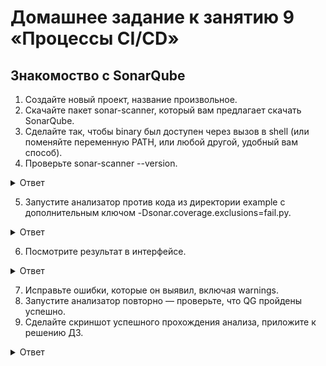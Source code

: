 # Домашнее задание к занятию 9 «Процессы CI/CD»   

## Знакомоство с SonarQube   

1. Создайте новый проект, название произвольное.   
2. Скачайте пакет sonar-scanner, который вам предлагает скачать SonarQube.   
3. Сделайте так, чтобы binary был доступен через вызов в shell (или поменяйте переменную PATH, или любой другой, удобный вам способ).   
4. Проверьте sonar-scanner --version.   

<details>
<summary>Ответ</summary>
<br>

```   
➜  bin git:(main) ✗ sonar-scanner --version           
INFO: Scanner configuration file: /Users/maksimtomaev/Downloads/repa/sonar-scanner-5.0.0.2966-macosx/conf/sonar-scanner.properties
INFO: Project root configuration file: NONE
INFO: SonarScanner 5.0.0.2966
INFO: Java 17.0.7 Eclipse Adoptium (64-bit)
INFO: Mac OS X 13.4.1 x86_64
```   
</details>  

5. Запустите анализатор против кода из директории example с дополнительным ключом -Dsonar.coverage.exclusions=fail.py.   

<details>
<summary>Ответ</summary>
<br>

```   
➜  example git:(ansible-dz8) ✗ sonar-scanner \                   
  -Dsonar.projectKey=netology \
  -Dsonar.sources=. \
  -Dsonar.host.url=http://51.250.10.132:9000 \
  -Dsonar.login=7af1a240a114278695a6c26f20eee74b491f063d \
-Dsonar.coverage.exclusions=fail.py
INFO: Scanner configuration file: /Users/maksimtomaev/Downloads/repa/sonar-scanner-5.0.0.2966-macosx/conf/sonar-scanner.properties
INFO: Project root configuration file: NONE
INFO: SonarScanner 5.0.0.2966
INFO: Java 17.0.7 Eclipse Adoptium (64-bit)
INFO: Mac OS X 13.4.1 x86_64
INFO: User cache: /Users/maksimtomaev/.sonar/cache
INFO: Analyzing on SonarQube server 9.1.0
INFO: Default locale: "ru_RU", source code encoding: "UTF-8" (analysis is platform dependent)
INFO: Load global settings
INFO: Load global settings (done) | time=211ms
INFO: Server id: 9CFC3560-AYm5hNCKM9IJLEz2jvVa
INFO: User cache: /Users/maksimtomaev/.sonar/cache
INFO: Load/download plugins
INFO: Load plugins index
INFO: Load plugins index (done) | time=88ms
INFO: Load/download plugins (done) | time=19298ms
INFO: Process project properties
INFO: Process project properties (done) | time=14ms
INFO: Execute project builders
INFO: Execute project builders (done) | time=5ms
INFO: Project key: netology
INFO: Base dir: /Users/maksimtomaev/Downloads/repa/devops-netology/example
INFO: Working dir: /Users/maksimtomaev/Downloads/repa/devops-netology/example/.scannerwork
INFO: Load project settings for component key: 'netology'
INFO: Load project settings for component key: 'netology' (done) | time=85ms
INFO: Load quality profiles
INFO: Load quality profiles (done) | time=157ms
INFO: Load active rules
INFO: Load active rules (done) | time=3421ms
INFO: Indexing files...
INFO: Project configuration:
INFO:   Excluded sources for coverage: fail.py
INFO: 1 file indexed
INFO: 0 files ignored because of scm ignore settings
INFO: Quality profile for py: Sonar way
INFO: ------------- Run sensors on module netology
INFO: Load metrics repository
INFO: Load metrics repository (done) | time=114ms
INFO: Sensor Python Sensor [python]
WARN: Your code is analyzed as compatible with python 2 and 3 by default. This will prevent the detection of issues specific to python 2 or python 3. You can get a more precise analysis by setting a python version in your configuration via the parameter "sonar.python.version"
INFO: Starting global symbols computation
INFO: 1 source file to be analyzed
INFO: Load project repositories
INFO: Load project repositories (done) | time=61ms
INFO: 1/1 source file has been analyzed
INFO: Starting rules execution
INFO: 1 source file to be analyzed
INFO: 1/1 source file has been analyzed
INFO: Sensor Python Sensor [python] (done) | time=690ms
INFO: Sensor Cobertura Sensor for Python coverage [python]
INFO: Sensor Cobertura Sensor for Python coverage [python] (done) | time=5ms
INFO: Sensor PythonXUnitSensor [python]
INFO: Sensor PythonXUnitSensor [python] (done) | time=1ms
INFO: Sensor CSS Rules [cssfamily]
INFO: No CSS, PHP, HTML or VueJS files are found in the project. CSS analysis is skipped.
INFO: Sensor CSS Rules [cssfamily] (done) | time=1ms
INFO: Sensor JaCoCo XML Report Importer [jacoco]
INFO: 'sonar.coverage.jacoco.xmlReportPaths' is not defined. Using default locations: target/site/jacoco/jacoco.xml,target/site/jacoco-it/jacoco.xml,build/reports/jacoco/test/jacocoTestReport.xml
INFO: No report imported, no coverage information will be imported by JaCoCo XML Report Importer
INFO: Sensor JaCoCo XML Report Importer [jacoco] (done) | time=3ms
INFO: Sensor C# Project Type Information [csharp]
INFO: Sensor C# Project Type Information [csharp] (done) | time=1ms
INFO: Sensor C# Analysis Log [csharp]
INFO: Sensor C# Analysis Log [csharp] (done) | time=10ms
INFO: Sensor C# Properties [csharp]
INFO: Sensor C# Properties [csharp] (done) | time=0ms
INFO: Sensor JavaXmlSensor [java]
INFO: Sensor JavaXmlSensor [java] (done) | time=1ms
INFO: Sensor HTML [web]
INFO: Sensor HTML [web] (done) | time=2ms
INFO: Sensor VB.NET Project Type Information [vbnet]
INFO: Sensor VB.NET Project Type Information [vbnet] (done) | time=1ms
INFO: Sensor VB.NET Analysis Log [vbnet]
INFO: Sensor VB.NET Analysis Log [vbnet] (done) | time=8ms
INFO: Sensor VB.NET Properties [vbnet]
INFO: Sensor VB.NET Properties [vbnet] (done) | time=0ms
INFO: ------------- Run sensors on project
INFO: Sensor Zero Coverage Sensor
INFO: Sensor Zero Coverage Sensor (done) | time=0ms
INFO: SCM Publisher SCM provider for this project is: git
INFO: SCM Publisher 1 source file to be analyzed
INFO: SCM Publisher 0/1 source files have been analyzed (done) | time=93ms
WARN: Missing blame information for the following files:
WARN:   * fail.py
WARN: This may lead to missing/broken features in SonarQube
INFO: CPD Executor Calculating CPD for 1 file
INFO: CPD Executor CPD calculation finished (done) | time=7ms
INFO: Analysis report generated in 93ms, dir size=103,2 kB
INFO: Analysis report compressed in 22ms, zip size=14,3 kB
INFO: Analysis report uploaded in 100ms
INFO: ANALYSIS SUCCESSFUL, you can browse http://51.250.10.132:9000/dashboard?id=netology
INFO: Note that you will be able to access the updated dashboard once the server has processed the submitted analysis report
INFO: More about the report processing at http://51.250.10.132:9000/api/ce/task?id=AYm5mqpaM9IJLEz2j0ah
INFO: Analysis total time: 7.162 s
INFO: ------------------------------------------------------------------------
INFO: EXECUTION SUCCESS
INFO: ------------------------------------------------------------------------
INFO: Total time: 35.836s
INFO: Final Memory: 8M/40M
INFO: ------------------------------------------------------------------------

```   
</details>  

6. Посмотрите результат в интерфейсе.   

<details>
<summary>Ответ</summary>
<br>

![Снимок экрана 2023-08-03 в 07 20 05](https://github.com/tomaevmax/devops-netology/assets/32243921/1f04d585-5914-4026-95ea-0f1789cac55c)

</details>   

7. Исправьте ошибки, которые он выявил, включая warnings.   
8. Запустите анализатор повторно — проверьте, что QG пройдены успешно.   
9. Сделайте скриншот успешного прохождения анализа, приложите к решению ДЗ.   

<details>
<summary>Ответ</summary>
<br>

![Снимок экрана 2023-08-03 в 07 27 04](https://github.com/tomaevmax/devops-netology/assets/32243921/b008087d-367c-4775-90c1-89f1ffc21386)

</details>   

